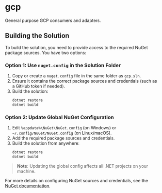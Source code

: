 # gcp
General purpose GCP consumers and adapters.

## Building the Solution

To build the solution, you need to provide access to the required NuGet package sources. You have two options:

### Option 1: Use `nuget.config` in the Solution Folder

1. Copy or create a `nuget.config` file in the same folder as `gcp.sln`.
2. Ensure it contains the correct package sources and credentials (such as a GitHub token if needed).
3. Build the solution:
	```powershell
	dotnet restore
	dotnet build
	```

### Option 2: Update Global NuGet Configuration

1. Edit `%appdata%\NuGet\NuGet.config` (on Windows) or `~/.config/NuGet/NuGet.config` (on Linux/macOS).
2. Add the required package sources and credentials.
3. Build the solution from anywhere:
	```powershell
	dotnet restore
	dotnet build
	```

> **Note:** Updating the global config affects all .NET projects on your machine.

For more details on configuring NuGet sources and credentials, see the [NuGet documentation](https://learn.microsoft.com/nuget/consume-packages/configuring-nuget-behavior).
